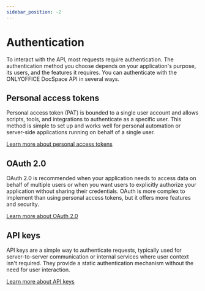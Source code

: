 ```yaml
---
sidebar_position: -2
---
```


# Authentication

To interact with the API, most requests require authentication. The authentication method you choose depends on your application's purpose, its users, and the features it requires. You can authenticate with the ONLYOFFICE DocSpace API in several ways.

## Personal access tokens

Personal access token (PAT) is bounded to a single user account and allows scripts, tools, and integrations to authenticate as a specific user. This method is simple to set up and works well for personal automation or server-side applications running on behalf of a single user.

[Learn more about personal access tokens](personal-access-tokens.md)

## OAuth 2.0

OAuth 2.0 is recommended when your application needs to access data on behalf of multiple users or when you want users to explicitly authorize your application without sharing their credentials. OAuth is more complex to implement than using personal access tokens, but it offers more features and security.

[Learn more about OAuth 2.0](oauth2/oauth2.md)

## API keys

API keys are a simple way to authenticate requests, typically used for server-to-server communication or internal services where user context isn't required. They provide a static authentication mechanism without the need for user interaction.

[Learn more about API keys](api-keys.md)
